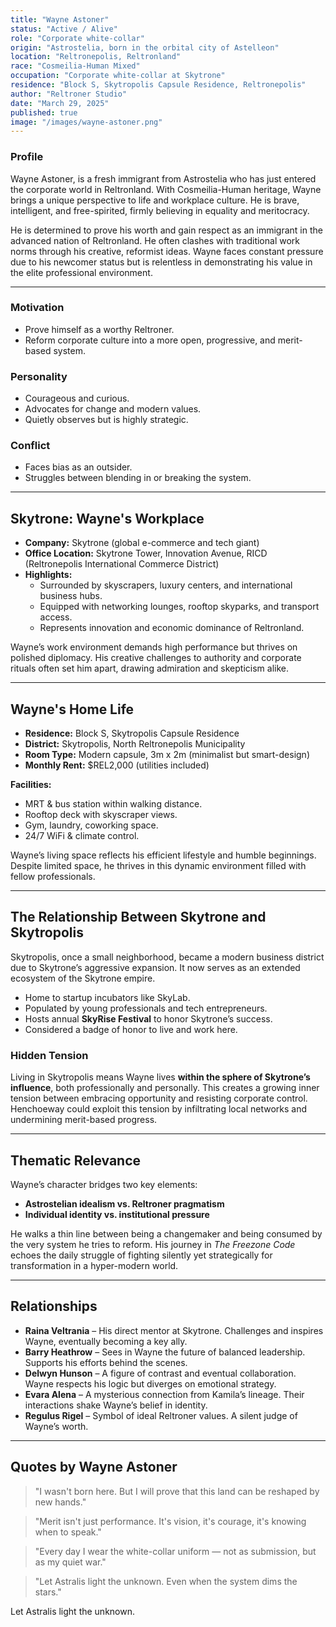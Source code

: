 ```yaml
---
title: "Wayne Astoner"
status: "Active / Alive"
role: "Corporate white-collar"
origin: "Astrostelia, born in the orbital city of Astelleon"
location: "Reltronepolis, Reltronland"
race: "Cosmeilia-Human Mixed"
occupation: "Corporate white-collar at Skytrone"
residence: "Block S, Skytropolis Capsule Residence, Reltronepolis"
author: "Reltroner Studio"
date: "March 29, 2025"
published: true
image: "/images/wayne-astoner.png"
---
```


### Profile
Wayne Astoner, is a fresh immigrant from Astrostelia who has just entered the corporate world in Reltronland. With Cosmeilia-Human heritage, Wayne brings a unique perspective to life and workplace culture. He is brave, intelligent, and free-spirited, firmly believing in equality and meritocracy.

He is determined to prove his worth and gain respect as an immigrant in the advanced nation of Reltronland. He often clashes with traditional work norms through his creative, reformist ideas. Wayne faces constant pressure due to his newcomer status but is relentless in demonstrating his value in the elite professional environment.

---

### Motivation
- Prove himself as a worthy Reltroner.
- Reform corporate culture into a more open, progressive, and merit-based system.

### Personality
- Courageous and curious.
- Advocates for change and modern values.
- Quietly observes but is highly strategic.

### Conflict
- Faces bias as an outsider.
- Struggles between blending in or breaking the system.

---

## Skytrone: Wayne's Workplace
- **Company:** Skytrone (global e-commerce and tech giant)
- **Office Location:** Skytrone Tower, Innovation Avenue, RICD (Reltronepolis International Commerce District)
- **Highlights:**
  - Surrounded by skyscrapers, luxury centers, and international business hubs.
  - Equipped with networking lounges, rooftop skyparks, and transport access.
  - Represents innovation and economic dominance of Reltronland.

Wayne’s work environment demands high performance but thrives on polished diplomacy. His creative challenges to authority and corporate rituals often set him apart, drawing admiration and skepticism alike.

---

## Wayne's Home Life
- **Residence:** Block S, Skytropolis Capsule Residence
- **District:** Skytropolis, North Reltronepolis Municipality
- **Room Type:** Modern capsule, 3m x 2m (minimalist but smart-design)
- **Monthly Rent:** $REL2,000 (utilities included)

**Facilities:**
- MRT & bus station within walking distance.
- Rooftop deck with skyscraper views.
- Gym, laundry, coworking space.
- 24/7 WiFi & climate control.

Wayne’s living space reflects his efficient lifestyle and humble beginnings. Despite limited space, he thrives in this dynamic environment filled with fellow professionals.

---

## The Relationship Between Skytrone and Skytropolis
Skytropolis, once a small neighborhood, became a modern business district due to Skytrone’s aggressive expansion. It now serves as an extended ecosystem of the Skytrone empire.

- Home to startup incubators like SkyLab.
- Populated by young professionals and tech entrepreneurs.
- Hosts annual **SkyRise Festival** to honor Skytrone’s success.
- Considered a badge of honor to live and work here.

### Hidden Tension
Living in Skytropolis means Wayne lives **within the sphere of Skytrone’s influence**, both professionally and personally. This creates a growing inner tension between embracing opportunity and resisting corporate control. Henchoeway could exploit this tension by infiltrating local networks and undermining merit-based progress.

---

## Thematic Relevance
Wayne’s character bridges two key elements:
- **Astrostelian idealism vs. Reltroner pragmatism**
- **Individual identity vs. institutional pressure**

He walks a thin line between being a changemaker and being consumed by the very system he tries to reform. His journey in *The Freezone Code* echoes the daily struggle of fighting silently yet strategically for transformation in a hyper-modern world.

---

## Relationships
- **Raina Veltrania** – His direct mentor at Skytrone. Challenges and inspires Wayne, eventually becoming a key ally.
- **Barry Heathrow** – Sees in Wayne the future of balanced leadership. Supports his efforts behind the scenes.
- **Delwyn Hunson** – A figure of contrast and eventual collaboration. Wayne respects his logic but diverges on emotional strategy.
- **Evara Alena** – A mysterious connection from Kamila’s lineage. Their interactions shake Wayne’s belief in identity.
- **Regulus Rigel** – Symbol of ideal Reltroner values. A silent judge of Wayne’s worth.

---

## Quotes by Wayne Astoner
> "I wasn't born here. But I will prove that this land can be reshaped by new hands."

> "Merit isn't just performance. It's vision, it's courage, it's knowing when to speak."

> "Every day I wear the white-collar uniform — not as submission, but as my quiet war."

> "Let Astralis light the unknown. Even when the system dims the stars."

Let Astralis light the unknown.

